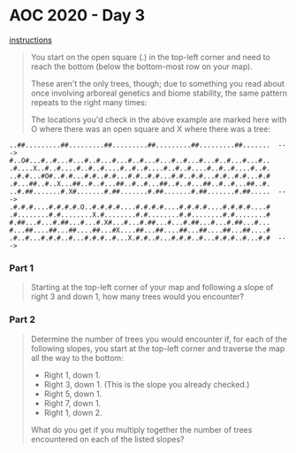 # AOC 2020 - Day 3

[instructions](https://adventofcode.com/2020/day/3)

> You start on the open square (.) in the top-left corner and need to reach the bottom (below the bottom-most row on your map).
>
> These aren't the only trees, though; due to something you read about once involving arboreal genetics and biome stability, the same pattern repeats to the right many times:
>
> The locations you'd check in the above example are marked here with O where there was an open square and X where there was a tree:

```
..##.........##.........##.........##.........##.........##.......  --->
#..O#...#..#...#...#..#...#...#..#...#...#..#...#...#..#...#...#..
.#....X..#..#....#..#..#....#..#..#....#..#..#....#..#..#....#..#.
..#.#...#O#..#.#...#.#..#.#...#.#..#.#...#.#..#.#...#.#..#.#...#.#
.#...##..#..X...##..#..#...##..#..#...##..#..#...##..#..#...##..#.
..#.##.......#.X#.......#.##.......#.##.......#.##.......#.##.....  --->
.#.#.#....#.#.#.#.O..#.#.#.#....#.#.#.#....#.#.#.#....#.#.#.#....#
.#........#.#........X.#........#.#........#.#........#.#........#
#.##...#...#.##...#...#.X#...#...#.##...#...#.##...#...#.##...#...
#...##....##...##....##...#X....##...##....##...##....##...##....#
.#..#...#.#.#..#...#.#.#..#...X.#.#..#...#.#.#..#...#.#.#..#...#.#  --->
```

### Part 1

> Starting at the top-left corner of your map and following a slope of right 3 and down 1, how many trees would you encounter?

### Part 2

> Determine the number of trees you would encounter if, for each of the following slopes, you start at the top-left corner and traverse the map all the way to the bottom:
> 
> * Right 1, down 1.
> * Right 3, down 1. (This is the slope you already checked.)
> * Right 5, down 1.
> * Right 7, down 1.
> * Right 1, down 2.
> 
> What do you get if you multiply together the number of trees encountered on each of the listed slopes?
